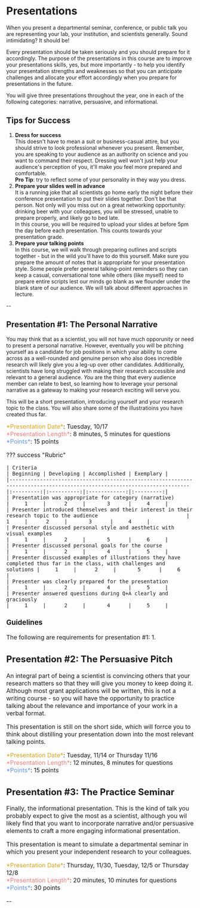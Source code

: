 # Presentations

When you present a departmental seminar, conference, or public talk you are representing your lab, your institution, and scientists generally. Sound intimidating? It should be!

Every presentation should be taken seriously and you should prepare for it accordingly. The purpose of the presentations in this course are to improve your presentations skills, yes, but more importantly - to help you identify your presentation strengths and weaknesses so that you can anticipate challenges and allocate your effort accordingly when you prepare for presentations in the future. 

You will give three presentations throughout the year, one in each of the following categories: narrative, persuasive, and informational. 

## Tips for Success
1. **Dress for success**<br>
	This doesn't have to mean a suit or business-casual attire, but you should strive to look professional whenever you present. Remember, you are speaking to your audience as an authority on science and you want to command their respect. Dressing well won't just help your audience's perception of you, it'll make *you* feel more prepared and comfortable. <br>**Pro Tip**: try to reflect some of your personality in they way you dress. 
2. **Prepare your slides well in advance**<br>
	It is a running joke that all scientists go home early the night before their conference presentation to put their slides together. Don't be that person. Not only will you miss out on a great networking opportunity: drinking beer with your colleagues, you will be stressed, unable to prepare properly, and likely go to bed late. <br>
	In this course, you will be required to upload your slides at before 5pm the day before each presentation. This counts towards your presentation grade. 
3. **Prepare your talking points**<br>
	In this course, we will walk through preparing outlines and scripts together - but in the wild you'll have to do this yourself. Make sure you prepare the amount of notes that is appropriate for your presentation style. Some people prefer general talking-point reminders so they can keep a casual, conversational tone while others (like myself) need to prepare entire scripts lest our minds go blank as we flounder under the blank stare of our audience. We will talk about different approaches in lecture. 

--
## Presentation #1: The Personal Narrative
You may think that as a scientist, you will not have much opporunity or need to present a personal narrative. However, eventually you will be pitching yourself as a candidate for job positions in which your ability to come across as a well-rounded and genuine person who also does incredible research will likely give you a leg-up over other candidates. Additionally, scientists have long struggled with making their research accessible and relevant to a general audience. *You* are the thing that every audience member can relate to best, so learning how to leverage your personal narrative as a gateway to making your research exciting will serve you. 

This will be a short presentation, introducing yourself and your research topic to the class. You will also share some of the illustratioins you have created thus far. 

<font size="3">
<span style="color:goldenrod">*Presentation Date*</span>: Tuesday, 10/17 <br>
<span style="color:lightcoral;">*Presentation Length*</span>: 8 minutes, 5 minutes for questions<br>
<span style="color:cornflowerblue;">*Points*</span>: 15 points

??? success "Rubric"

    | Criteria                                                                                                               | Beginning | Developing | Accomplished | Exemplary |
	|------------------------------------------------------------------------------------------------------------------------|:---------:|:----------:|:------------:|:---------:|
	| Presentation was appropriate for category (narrative)                                                                  |     1     |      2     |       3      |     4     |
	| Presenter introduced themselves and their interest in their research topic to the audience                             |     1     |      2     |       3      |     4     |
	| Presenter discussed personal style and aesthetic with visual examples                                                  |     1     |      2     |       5      |     6     |
	| Presenter discussed personal goals for the course                                                                      |     1     |      2     |       4      |     5     |
	| Presenter discussed examples of illustrations they have completed thus far in the class, with challenges and solutions |     1     |      2     |       5      |     6     |
	| Presenter was clearly prepared for the presentation                                                                    |     1     |      2     |       4      |     5     |
	| Presenter answered questions during Q+A clearly and graciously                                                         |     1     |      2     |       4      |     5     |

### Guidelines
The following are requirements for presentation #1:
1. 

## Presentation #2: The Persuasive Pitch
An integral part of being a scientist is convincing others that your research matters so that they will give you money to keep doing it. Although most grant applications will be written, this is not a writing course - so you will have the opportunity to practice talking about the relevance and importance of your work in a verbal format. 

This presentation is still on the short side, which will forrce you to think about distilling your presentation down into the most relevant talking points. 

<font size="3">
<span style="color:goldenrod">*Presentation Date*</span>: Tuesday, 11/14 or Thursday 11/16 <br>
<span style="color:lightcoral;">*Presentation Length*</span>: 12 minutes, 8 minutes for questions<br>
<span style="color:cornflowerblue;">*Points*</span>: 15 points


## Presentation #3: The Practice Seminar
Finally, the informational presentation. This is the kind of talk you probably expect to give the most as a scientist, although you wil likely find that you want to incorporate narrative and/or persuasive elements to craft a more engaging informational presentation. 

This presentation is meant to simulate a departmental seminar in which you present your independent research to your colleagues. 

<font size="3">
<span style="color:goldenrod">*Presentation Date*</span>: Thursday, 11/30, Tuesday, 12/5 or Thursday 12/8 <br>
<span style="color:lightcoral;">*Presentation Length*</span>: 20 minutes, 10 minutes for questions<br>
<span style="color:cornflowerblue;">*Points*</span>: 30 points

--